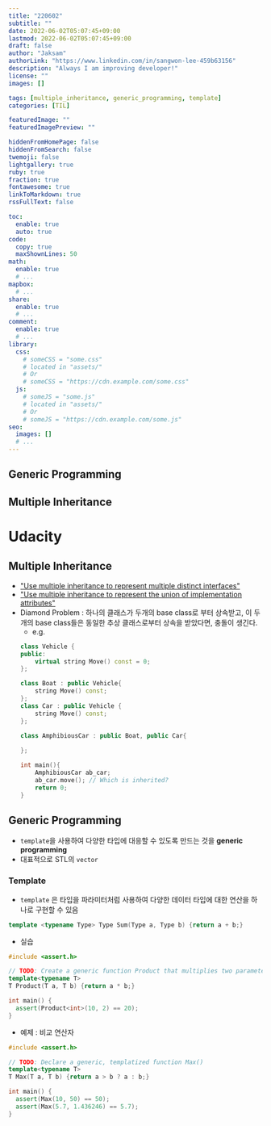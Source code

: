 ```yaml
---
title: "220602"
subtitle: ""
date: 2022-06-02T05:07:45+09:00
lastmod: 2022-06-02T05:07:45+09:00
draft: false
author: "Jaksam"
authorLink: "https://www.linkedin.com/in/sangwon-lee-459b63156"
description: "Always I am improving developer!"
license: ""
images: []

tags: [multiple_inheritance, generic_programming, template]
categories: [TIL]

featuredImage: ""
featuredImagePreview: ""

hiddenFromHomePage: false
hiddenFromSearch: false
twemoji: false
lightgallery: true
ruby: true
fraction: true
fontawesome: true
linkToMarkdown: true
rssFullText: false

toc:
  enable: true
  auto: true
code:
  copy: true
  maxShownLines: 50
math:
  enable: true
  # ...
mapbox:
  # ...
share:
  enable: true
  # ...
comment:
  enable: true
  # ...
library:
  css:
    # someCSS = "some.css"
    # located in "assets/"
    # Or
    # someCSS = "https://cdn.example.com/some.css"
  js:
    # someJS = "some.js"
    # located in "assets/"
    # Or
    # someJS = "https://cdn.example.com/some.js"
seo:
  images: []
  # ...
---
```

## Generic Programming
## Multiple Inheritance

<!--more-->
# Udacity
## Multiple Inheritance
* ["Use multiple inheritance to represent multiple distinct interfaces"](http://isocpp.github.io/CppCoreGuidelines/CppCoreGuidelines#c135-use-multiple-inheritance-to-represent-multiple-distinct-interfaces)
* ["Use multiple inheritance to represent the union of implementation attributes"](http://isocpp.github.io/CppCoreGuidelines/CppCoreGuidelines#c136-use-multiple-inheritance-to-represent-the-union-of-implementation-attributes)
* Diamond Problem : 하나의 클래스가 두개의 base class로 부터 상속받고, 이 두개의 base class들은 동일한 추상 클래스로부터 상속을 받았다면, 충돌이 생긴다.
	* e.g.
	```cpp
	class Vehicle {
	public:
	    virtual string Move() const = 0;
	};
	
	class Boat : public Vehicle{
	    string Move() const;
	}; 
	class Car : public Vehicle {
	    string Move() const;
	};
	
	class AmphibiousCar : public Boat, public Car{
	    
	};
	
	int main(){
	    AmphibiousCar ab_car;
	    ab_car.move(); // Which is inherited?
	    return 0;
	}
	
## Generic Programming
* `template`을 사용하여 다양한 타입에 대응할 수 있도록 만드는 것을 **generic programming**
* 대표적으로 STL의 `vector`
### Template
* `template` 은 타입을 파라미터처럼 사용하여 다양한 데이터 타입에 대한 연산을 하나로 구현할 수 있음
```cpp
template <typename Type> Type Sum(Type a, Type b) {return a + b;}
```
* 실습
```cpp
#include <assert.h>

// TODO: Create a generic function Product that multiplies two parameters
template<typename T>
T Product(T a, T b) {return a * b;}

int main() { 
  assert(Product<int>(10, 2) == 20); 
}
```
* 예제 : 비교 연산자
```cpp
#include <assert.h>

// TODO: Declare a generic, templatized function Max()
template<typename T>
T Max(T a, T b) {return a > b ? a : b;}

int main() { 
  assert(Max(10, 50) == 50);
  assert(Max(5.7, 1.436246) == 5.7);
}
```

